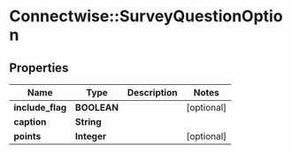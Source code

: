 # Connectwise::SurveyQuestionOption

## Properties
Name | Type | Description | Notes
------------ | ------------- | ------------- | -------------
**include_flag** | **BOOLEAN** |  | [optional] 
**caption** | **String** |  | 
**points** | **Integer** |  | [optional] 


